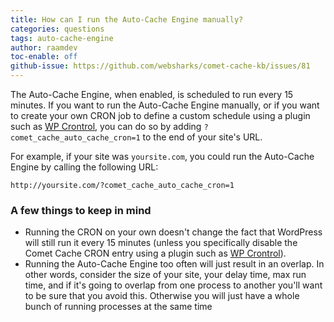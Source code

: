 ```yaml
---
title: How can I run the Auto-Cache Engine manually?
categories: questions
tags: auto-cache-engine
author: raamdev
toc-enable: off
github-issue: https://github.com/websharks/comet-cache-kb/issues/81
---
```


The Auto-Cache Engine, when enabled, is scheduled to run every 15 minutes. If you want to run the Auto-Cache Engine manually, or if you want to create your own CRON job to define a custom schedule using a plugin such as [WP Crontrol](https://wordpress.org/plugins/wp-crontrol/), you can do so by adding `?comet_cache_auto_cache_cron=1` to the end of your site's URL.

For example, if your site was `yoursite.com`, you could run the Auto-Cache Engine by calling the following URL:

```text
http://yoursite.com/?comet_cache_auto_cache_cron=1
```

### A few things to keep in mind

- Running the CRON on your own doesn't change the fact that WordPress will still run it every 15 minutes (unless you specifically disable the Comet Cache CRON entry using a plugin such as [WP Crontrol](https://wordpress.org/plugins/wp-crontrol/)).
- Running the Auto-Cache Engine too often will just result in an overlap. In other words, consider the size of your site, your delay time, max run time, and if it's going to overlap from one process to another you'll want to be sure that you avoid this. Otherwise you will just have a whole bunch of running processes at the same time

